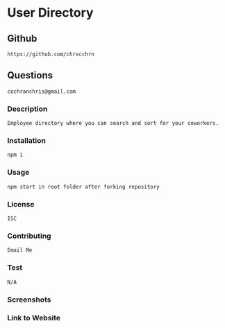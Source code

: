 # User Directory

    
## Github
    https://github.com/chrscchrn

## Questions
    cochranchris@gmail.com

### Description
    Employee directory where you can search and sort for your coworkers.

### Installation
    npm i

### Usage
    npm start in root folder after forking repository

### License
    ISC

### Contributing
    Email Me

### Test
    N/A

### Screenshots


### Link to Website
       
